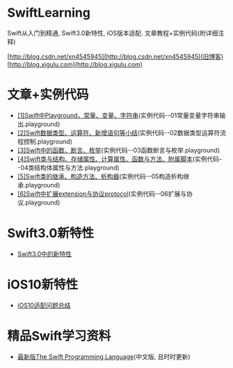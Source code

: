 SwiftLearning
=============
Swift从入门到精通, Swift3.0新特性, iOS版本适配. 文章教程+实例代码(附详细注释)

[http://blog.csdn.net/xn4545945](http://blog.csdn.net/xn4545945)(旧博客)
[http://blog.xigulu.com](http://blog.xigulu.com)

文章+实例代码
==============
 * [[1]Swift中Playground，常量、变量、字符串](http://blog.csdn.net/xn4545945/article/details/39246197)(实例代码--01常量变量字符串输出.playground)
 * [[2]Swift数据类型、运算符、新增语句等小结](http://blog.csdn.net/xn4545945/article/details/39266805)(实例代码--02数据类型运算符流程控制.playground)
 *  [[3]Swift中的函数、断言、枚举](http://blog.csdn.net/xn4545945/article/details/39283431)(实例代码--03函数断言与枚举.playground)
 *  [[4]Swift类与结构、存储属性、计算属性、函数与方法、附属脚本](http://blog.csdn.net/xn4545945/article/details/39311027)(实例代码--04类结构体属性与方法.playground)
 *  [[5]Swift类的继承、构造方法、析构器](http://blog.csdn.net/xn4545945/article/details/39491097)(实例代码--05构造析构继承.playground)
 *  [[6]Swift中扩展extension与协议protocol](http://blog.csdn.net/xn4545945/article/details/39800061)(实例代码--06扩展与协议.playground)

Swift3.0新特性
==============
 *  [Swift3.0中的新特性](http://blog.xigulu.com/2016/07/08/iOS-Swift3-feature/)

iOS10新特性
==============
 *  [iOS10适配问题总结](http://blog.xigulu.com/2016/10/12/iOS10-adapt/)

精品Swift学习资料
==============
 *  [最新版The Swift Programming Language](https://github.com/numbbbbb/the-swift-programming-language-in-chinese)(中文版, 且时时更新)

